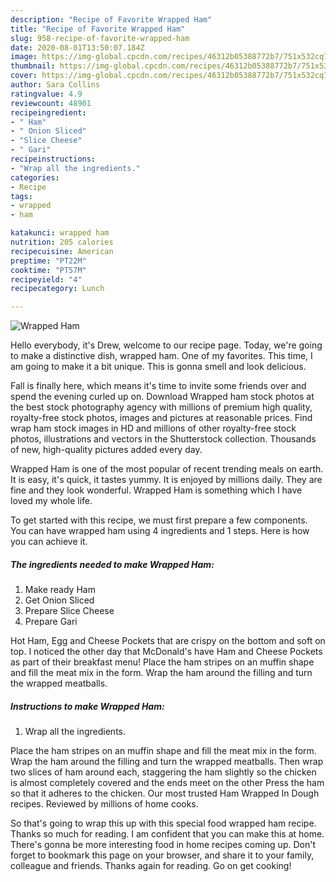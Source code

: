 ```yaml
---
description: "Recipe of Favorite Wrapped Ham"
title: "Recipe of Favorite Wrapped Ham"
slug: 958-recipe-of-favorite-wrapped-ham
date: 2020-08-01T13:50:07.184Z
image: https://img-global.cpcdn.com/recipes/46312b05388772b7/751x532cq70/wrapped-ham-recipe-main-photo.jpg
thumbnail: https://img-global.cpcdn.com/recipes/46312b05388772b7/751x532cq70/wrapped-ham-recipe-main-photo.jpg
cover: https://img-global.cpcdn.com/recipes/46312b05388772b7/751x532cq70/wrapped-ham-recipe-main-photo.jpg
author: Sara Collins
ratingvalue: 4.9
reviewcount: 48901
recipeingredient:
- " Ham"
- " Onion Sliced"
- "Slice Cheese"
- " Gari"
recipeinstructions:
- "Wrap all the ingredients."
categories:
- Recipe
tags:
- wrapped
- ham

katakunci: wrapped ham 
nutrition: 205 calories
recipecuisine: American
preptime: "PT22M"
cooktime: "PT57M"
recipeyield: "4"
recipecategory: Lunch

---
```



![Wrapped Ham](https://img-global.cpcdn.com/recipes/46312b05388772b7/751x532cq70/wrapped-ham-recipe-main-photo.jpg)

Hello everybody, it's Drew, welcome to our recipe page. Today, we're going to make a distinctive dish, wrapped ham. One of my favorites. This time, I am going to make it a bit unique. This is gonna smell and look delicious.

Fall is finally here, which means it&#39;s time to invite some friends over and spend the evening curled up on. Download Wrapped ham stock photos at the best stock photography agency with millions of premium high quality, royalty-free stock photos, images and pictures at reasonable prices. Find wrap ham stock images in HD and millions of other royalty-free stock photos, illustrations and vectors in the Shutterstock collection. Thousands of new, high-quality pictures added every day.

Wrapped Ham is one of the most popular of recent trending meals on earth. It is easy, it's quick, it tastes yummy. It is enjoyed by millions daily. They are fine and they look wonderful. Wrapped Ham is something which I have loved my whole life.


To get started with this recipe, we must first prepare a few components. You can have wrapped ham using 4 ingredients and 1 steps. Here is how you can achieve it.

<!--inarticleads1-->

##### The ingredients needed to make Wrapped Ham:

1. Make ready  Ham
1. Get  Onion Sliced
1. Prepare Slice Cheese
1. Prepare  Gari


Hot Ham, Egg and Cheese Pockets that are crispy on the bottom and soft on top. I noticed the other day that McDonald&#39;s have Ham and Cheese Pockets as part of their breakfast menu! Place the ham stripes on an muffin shape and fill the meat mix in the form. Wrap the ham around the filling and turn the wrapped meatballs. 

<!--inarticleads2-->

##### Instructions to make Wrapped Ham:

1. Wrap all the ingredients.


Place the ham stripes on an muffin shape and fill the meat mix in the form. Wrap the ham around the filling and turn the wrapped meatballs. Then wrap two slices of ham around each, staggering the ham slightly so the chicken is almost completely covered and the ends meet on the other Press the ham so that it adheres to the chicken. Our most trusted Ham Wrapped In Dough recipes. Reviewed by millions of home cooks. 

So that's going to wrap this up with this special food wrapped ham recipe. Thanks so much for reading. I am confident that you can make this at home. There's gonna be more interesting food in home recipes coming up. Don't forget to bookmark this page on your browser, and share it to your family, colleague and friends. Thanks again for reading. Go on get cooking!
